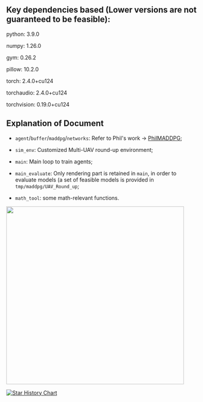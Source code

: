 ## Key dependencies based (Lower versions are not guaranteed to be feasible):

python: 3.9.0

numpy: 1.26.0

gym: 0.26.2

pillow: 10.2.0

torch: 2.4.0+cu124

torchaudio: 2.4.0+cu124

torchvision: 0.19.0+cu124

## Explanation of Document

- `agent`/`buffer`/`maddpg`/`networks`: Refer to Phil's work -> [PhilMADDPG](https://github.com/philtabor/Multi-Agent-Reinforcement-Learning);

- `sim_env`: Customized Multi-UAV round-up environment;

- `main`: Main loop to train agents;

- `main_evaluate`: Only rendering part is retained in `main`, in order to evaluate models (a set of feasible models is provided in `tmp/maddpg/UAV_Round_up`;

- `math_tool`: some math-relevant functions.

<img title="" src="Roundup.png" alt="" data-align="center" width="470">

[![Star History Chart](https://api.star-history.com/svg?repos=reinshift/MADDPG_Multi_UAV_Roundup&type=Date)](https://star-history.com/#reinshift/MADDPG_Multi_UAV_Roundup&Date)
